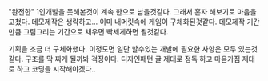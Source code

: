 
"완전한" 1인개발을 못해본것이 계속 한으로 남을것같다.
그래서 혼자 해보기로 마음을 고쳤다. 
데모제작은 생략하고... 이미 내머릿속에 게임이 구체화된것같다. 
데모제작 기간만큼 그림그리는 기간으로 채우면 빡세게하면 될것같다.

기획을 조금 더 구체화했다. 이정도면 일단 할수있는 개발에 필요한 사항은 모두 있는것같다. 
구조를 막 짜게 될까봐 걱정이다. 디자인패턴 글 제대로 정독 하고 마음가짐 제대로 하고 코딩을 시작해야겠다..
